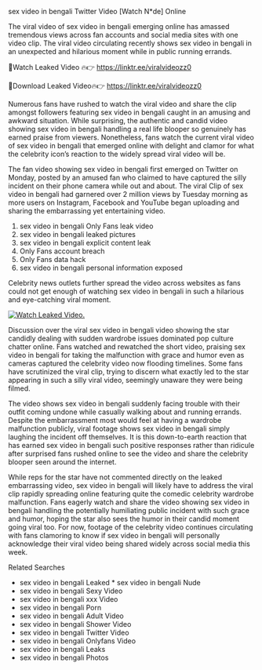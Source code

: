﻿sex video in bengali Twitter Video [Watch N*de] Online

The viral video of ﻿sex video in bengali emerging online has amassed tremendous views across fan accounts and social media sites with one video clip. The viral video circulating recently shows ﻿sex video in bengali in an unexpected and hilarious moment while in public running errands. 

🔴Watch Leaked Video 🔥👉  https://linktr.ee/viralvideozz0 

🔴Download Leaked Video🔥👉  https://linktr.ee/viralvideozz0 

Numerous fans have rushed to watch the viral video and share the clip amongst followers featuring ﻿sex video in bengali caught in an amusing and awkward situation. While surprising, the authentic and candid video showing ﻿sex video in bengali handling a real life blooper so genuinely has earned praise from viewers. Nonetheless, fans watch the current viral video of ﻿sex video in bengali that emerged online with delight and clamor for what the celebrity icon’s reaction to the widely spread viral video will be.

The fan video showing ﻿sex video in bengali first emerged on Twitter on Monday, posted by an amused fan who claimed to have captured the silly incident on their phone camera while out and about. The viral Clip of ﻿sex video in bengali had garnered over 2 million views by Tuesday morning as more users on Instagram, Facebook and YouTube began uploading and sharing the embarrassing yet entertaining video. 

1. ﻿sex video in bengali Only Fans leak video
2. ﻿sex video in bengali leaked pictures
3. ﻿sex video in bengali explicit content leak
4. Only Fans account breach
5. Only Fans data hack
6. ﻿sex video in bengali personal information exposed

Celebrity news outlets further spread the video across websites as fans could not get enough of watching ﻿sex video in bengali in such a hilarious and eye-catching viral moment. 

[![Watch Leaked Video.](https://miro.medium.com/v2/resize:fit:828/format:webp/1*cilzJN44JGOrTw9NJCrNHA.gif "Watch Leaked Video")](https://linktr.ee/viralvideozz0)

Discussion over the viral ﻿sex video in bengali video showing the star candidly dealing with sudden wardrobe issues dominated pop culture chatter online. Fans watched and rewatched the short video, praising ﻿sex video in bengali for taking the malfunction with grace and humor even as cameras captured the celebrity video now flooding timelines. Some fans have scrutinized the viral clip, trying to discern what exactly led to the star appearing in such a silly viral video, seemingly unaware they were being filmed.

The video shows ﻿sex video in bengali suddenly facing trouble with their outfit coming undone while casually walking about and running errands. Despite the embarrassment most would feel at having a wardrobe malfunction publicly, viral footage shows ﻿sex video in bengali simply laughing the incident off themselves. It is this down-to-earth reaction that has earned ﻿sex video in bengali such positive responses rather than ridicule after surprised fans rushed online to see the video and share the celebrity blooper seen around the internet.  

While reps for the star have not commented directly on the leaked embarrassing video, ﻿sex video in bengali will likely have to address the viral clip rapidly spreading online featuring quite the comedic celebrity wardrobe malfunction. Fans eagerly watch and share the video showing ﻿sex video in bengali handling the potentially humiliating public incident with such grace and humor, hoping the star also sees the humor in their candid moment going viral too. For now, footage of the celebrity video continues circulating with fans clamoring to know if ﻿sex video in bengali will personally acknowledge their viral video being shared widely across social media this week.

Related Searches
* ﻿sex video in bengali Leaked
﻿* sex video in bengali Nude
* ﻿sex video in bengali Sexy Video
* ﻿sex video in bengali xxx Video
* ﻿sex video in bengali Porn
* ﻿sex video in bengali Adult Video
* ﻿sex video in bengali Shower Video
* ﻿sex video in bengali Twitter Video
* ﻿sex video in bengali Onlyfans Video
* ﻿sex video in bengali Leaks
* ﻿sex video in bengali Photos